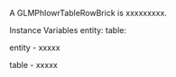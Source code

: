 A GLMPhlowrTableRowBrick is xxxxxxxxx.Instance Variables	entity:		<Object>	table:		<Object>entity	- xxxxxtable	- xxxxx